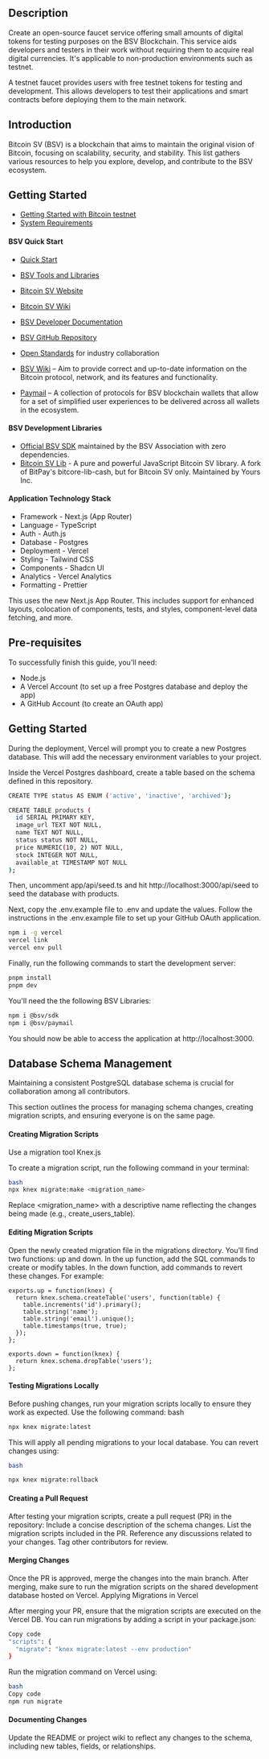 ## Description

Create an open-source faucet service offering small amounts of digital tokens for testing purposes on the BSV Blockchain. This service aids developers and testers in their work without requiring them to acquire real digital currencies. It's applicable to non-production environments such as testnet.

A testnet faucet provides users with free testnet tokens for testing and development. This allows developers to test their applications and smart contracts before deploying them to the main network.

## Introduction

Bitcoin SV (BSV) is a blockchain that aims to maintain the original vision of Bitcoin, focusing on scalability, security, and stability. This list gathers various resources to help you explore, develop, and contribute to the BSV ecosystem.

## **Getting Started**

- [Getting Started with Bitcoin testnet](https://docs.bsvblockchain.org/network-topology/nodes/sv-node/installation/sv-node/network-environments/testnet)
- [System Requirements](https://docs.bsvblockchain.org/network-topology/nodes/sv-node/system-requirements)
  
#### BSV Quick Start

- [Quick Start](https://docs.bsvblockchain.org/intro/quick-start)
- [BSV Tools and Libraries](https://www.bsvblockchain.org/features/tools-libraries)

- [Bitcoin SV Website](https://bitcoinsv.io/)
- [Bitcoin SV Wiki](https://en.wikipedia.org/wiki/Bitcoin_SV)
- [BSV Developer Documentation](https://docs.bitcoinsv.io/)
- [BSV GitHub Repository](https://github.com/bitcoin-sv/bitcoin-sv)
- [Open Standards](https://openstandards.cash/) for industry collaboration
- [BSV Wiki](https://wiki.bitcoinsv.io/) – Aim to provide correct and up-to-date information on the Bitcoin protocol, network, and its features and functionality.
- [Paymail](https://tsc.bsvblockchain.org/standards/paymail/) – A collection of protocols for BSV blockchain wallets that allow for a set of simplified user experiences to be delivered across all wallets in the ecosystem.


#### BSV Development Libraries

- [Official BSV SDK](https://github.com/bitcoin-sv/ts-sdk) maintained by the BSV Association with zero dependencies.
- [Bitcoin SV Lib](https://github.com/moneybutton/bsv) - A pure and powerful JavaScript Bitcoin SV library. A fork of BitPay's bitcore-lib-cash, but for Bitcoin SV only. Maintained by Yours Inc.

#### Application Technology Stack

- Framework - Next.js (App Router)
- Language - TypeScript
- Auth - Auth.js
- Database - Postgres
- Deployment - Vercel
- Styling - Tailwind CSS
- Components - Shadcn UI
- Analytics - Vercel Analytics
- Formatting - Prettier

This uses the new Next.js App Router. This includes support for enhanced layouts, colocation of components, tests, and styles, component-level data fetching, and more.


## Pre-requisites

To successfully finish this guide, you'll need:

- Node.js
- A Vercel Account (to set up a free Postgres database and deploy the app)
- A GitHub Account (to create an OAuth app)


## Getting Started
During the deployment, Vercel will prompt you to create a new Postgres database. This will add the necessary environment variables to your project.

Inside the Vercel Postgres dashboard, create a table based on the schema defined in this repository.

```sh
CREATE TYPE status AS ENUM ('active', 'inactive', 'archived');

CREATE TABLE products (
  id SERIAL PRIMARY KEY,
  image_url TEXT NOT NULL,
  name TEXT NOT NULL,
  status status NOT NULL,
  price NUMERIC(10, 2) NOT NULL,
  stock INTEGER NOT NULL,
  available_at TIMESTAMP NOT NULL
);
```
Then, uncomment app/api/seed.ts and hit http://localhost:3000/api/seed to seed the database with products.

Next, copy the .env.example file to .env and update the values. Follow the instructions in the .env.example file to set up your GitHub OAuth application.

```sh
npm i -g vercel
vercel link
vercel env pull
```

Finally, run the following commands to start the development server:

```sh
pnpm install
pnpm dev
```

You'll need the the following BSV Libraries:
```sh
npm i @bsv/sdk
npm i @bsv/paymail
```

You should now be able to access the application at http://localhost:3000.


## Database Schema Management
Maintaining a consistent PostgreSQL database schema is crucial for collaboration among all contributors.

This section outlines the process for managing schema changes, creating migration scripts, and ensuring everyone is on the same page.

#### Creating Migration Scripts

Use a migration tool Knex.js

To create a migration script, run the following command in your terminal:

```sh
bash
npx knex migrate:make <migration_name>
```

Replace <migration_name> with a descriptive name reflecting the changes being made (e.g., create_users_table).

#### Editing Migration Scripts

Open the newly created migration file in the migrations directory. You’ll find two functions: up and down.
In the up function, add the SQL commands to create or modify tables. In the down function, add commands to revert these changes. For example:


```jv
exports.up = function(knex) {
  return knex.schema.createTable('users', function(table) {
    table.increments('id').primary();
    table.string('name');
    table.string('email').unique();
    table.timestamps(true, true);
  });
};

exports.down = function(knex) {
  return knex.schema.dropTable('users');
};
```

#### Testing Migrations Locally

Before pushing changes, run your migration scripts locally to ensure they work as expected. Use the following command:
bash

```sh
npx knex migrate:latest
```

This will apply all pending migrations to your local database. You can revert changes using:
```sh
bash

npx knex migrate:rollback
```

#### Creating a Pull Request

After testing your migration scripts, create a pull request (PR) in the repository:
Include a concise description of the schema changes.
List the migration scripts included in the PR.
Reference any discussions related to your changes.
Tag other contributors for review.

#### Merging Changes

Once the PR is approved, merge the changes into the main branch. After merging, make sure to run the migration scripts on the shared development database hosted on Vercel.
Applying Migrations in Vercel

After merging your PR, ensure that the migration scripts are executed on the Vercel DB. You can run migrations by adding a script in your package.json:
```sh
Copy code
"scripts": {
  "migrate": "knex migrate:latest --env production"
}
```

Run the migration command on Vercel using:
```sh
bash
Copy code
npm run migrate
```

#### Documenting Changes

Update the README or project wiki to reflect any changes to the schema, including new tables, fields, or relationships.
